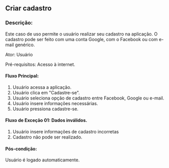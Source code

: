 ## Criar cadastro

### Descrição:
Este caso de uso permite o usuário realizar seu cadastro na aplicação. O cadastro pode ser feito com uma conta Google, com o Facebook ou com e-mail genérico.

Ator: Usuário

Pré-requisitos: Acesso à internet.

#### Fluxo Principal:
1. Usuário acessa a aplicação.
2. Usuário clica em "Cadastre-se".
3. Usuário seleciona opção de cadastro entre Facebook, Google ou e-mail.
4. Usuário insere informações necessárias.
5. Usuário pressiona cadastre-se.

#### Fluxo de Exceção 01: Dados inválidos.
1. Usuário insere informações de cadastro incorretas 
2. Cadastro não pode ser realizado.

#### Pós-condição:
Usuário é logado automaticamente.